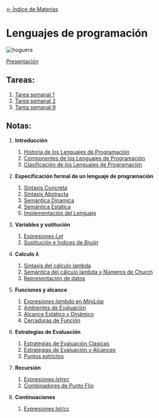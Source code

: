 [<- Índice de Materias](IndiceDeMaterias.md)
# Lenguajes de programación

![hoguera](../imagenes/hogueraDS.png)

[Presentación](Presentacion-LenguajesProgramacion.md)

## Tareas:

1. [Tarea semanal 1](tareas/LPTarea01.md)
2. [Tarea semanal 2](tareas/LPTarea2.md)
3. [Tarea semanal 9](tareas/LPTarea09.md)

## Notas:

1. **Introducción**
	1. [Historia de los Lenguajes de Programación](apuntes/LPNotaClase01.md)
	2. [Componentes de los Lenguajes de Programación](apuntes/LPNotaClase02.md)
	3. [Clasificación de los Lenguajes de Programación](apuntes/LPNotaClase03.md)

2. **Especificación formal de un lenguaje de programación**
	1. [Sintaxis Concreta](apuntes/LPNotaClase04.md)
	2. [Sintaxis Abstracta](apuntes/LPNotaClase05.md)
	3. [Semántica Dinamica](apuntes/LP22_08_2024.md)
	4. [Semántica Estática](apuntes/LP23_08_2024.md)
	5. [Implementación del Lenguaje](apuntes/LP26_08_2024.md)

3. **Variables y sutitución**
	1. [Expresiones *Let*](apuntes/LP29_08_2024.md)
	2. [Sustitución e Índices de *Bruijn*](apuntes/LP30_08_2024.md)

4. **Calculo $\lambda$**
	1. [Sintaxis del cálculo lambda](apuntes/LP05_09_2024.md)
	2. [Semántica del cálculo lambda y Números de Church](apuntes/LP06_09_2024.md)
	3. [Representación de datos](apuntes/LP09_09_2024.md)

5. **Funciones y alcance**
	1. [Expresiones *lambda* en *MiniLisp*](apuntes/LPNota14.md)
	2. [Ambientes de Evaluación](apuntes/LPNota15.md)
	3. [Alcance Estático y Dinámico](apuntes/LPNota16.md)
	4. [Cerraduras de Función](apuntes/LPNota17.md)

6. **Estrategias de Evaluación**
	1. [Estrategias de Evaluación Clasicas](apuntes/LPNota18.md)
	2. [Estrategias de Evaluación y Alcances](apuntes/LPNota19.md)
	3. [Puntos estrictos](apuntes/LPNota20.md)

7. **Recursión**
	1. [Expresiones *letrec*](apuntes/LPNota21.md)
	2. [Combinadores de Punto FIjo](apuntes/LPNota22.md)

8. **Continuaciones**
	1. [Expresiones *let/cc*](LPNota23.md)